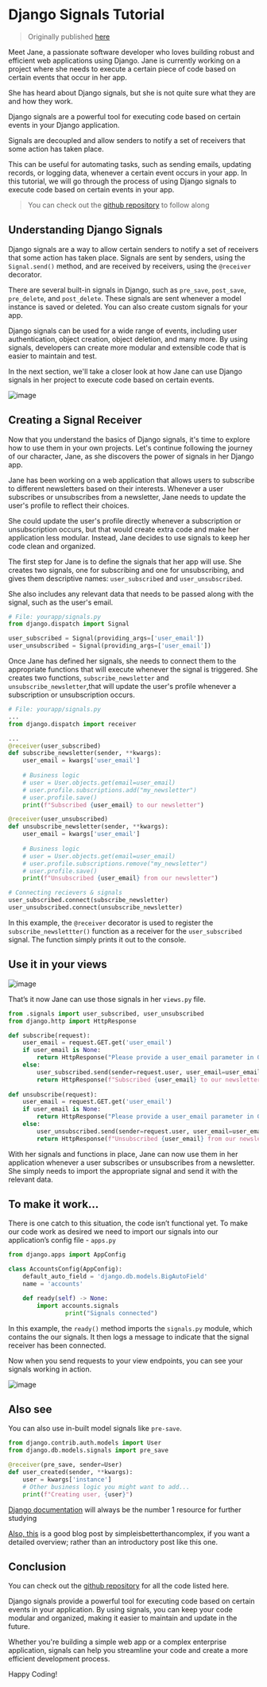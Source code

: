 # Django Signals Tutorial

> Originally published [here]()

Meet Jane, a passionate software developer who loves building robust and efficient web applications using Django. Jane is currently working on a project where she needs to execute a certain piece of code based on certain events that occur in her app.

She has heard about Django signals, but she is not quite sure what they are and how they work.

Django signals are a powerful tool for executing code based on certain events in your Django application. 

Signals are decoupled and allow senders to notify a set of receivers that some action has taken place. 

This can be useful for automating tasks, such as sending emails, updating records, or logging data, whenever a certain event occurs in your app. In this tutorial, we will go through the process of using Django signals to execute code based on certain events in your app.

> You can check out the [github repository](https://github.com/Dev-Mehta/django-signals-tutorial) to follow along

## Understanding Django Signals

Django signals are a way to allow certain senders to notify a set of receivers that some action has taken place. Signals are sent by senders, using the `Signal.send()` method, and are received by receivers, using the `@receiver` decorator.

There are several built-in signals in Django, such as `pre_save`, `post_save`, `pre_delete`, and `post_delete`. These signals are sent whenever a model instance is saved or deleted. You can also create custom signals for your app.

Django signals can be used for a wide range of events, including user authentication, object creation, object deletion, and many more. By using signals, developers can create more modular and extensible code that is easier to maintain and test.

In the next section, we'll take a closer look at how Jane can use Django signals in her project to execute code based on certain events.

![image](https://user-images.githubusercontent.com/55938019/222434653-3035eace-fb31-4d9b-b31d-aca771956593.png)

## Creating a Signal Receiver

Now that you understand the basics of Django signals, it's time to explore how to use them in your own projects. Let's continue following the journey of our character, Jane, as she discovers the power of signals in her Django app.

Jane has been working on a web application that allows users to subscribe to different newsletters based on their interests. Whenever a user subscribes or unsubscribes from a newsletter, Jane needs to update the user's profile to reflect their choices. 

She could update the user's profile directly whenever a subscription or unsubscription occurs, but that would create extra code and make her application less modular. Instead, Jane decides to use signals to keep her code clean and organized.

The first step for Jane is to define the signals that her app will use. She creates two signals, one for subscribing and one for unsubscribing, and gives them descriptive names: `user_subscribed`
 and `user_unsubscribed`.

She also includes any relevant data that needs to be passed along with the signal, such as the user's email.

```python
# File: yourapp/signals.py
from django.dispatch import Signal

user_subscribed = Signal(providing_args=['user_email'])
user_unsubscribed = Signal(providing_args=['user_email'])
```

Once Jane has defined her signals, she needs to connect them to the appropriate functions that will execute whenever the signal is triggered. She creates two functions, `subscribe_newsletter` and `unsubscribe_newsletter`,that will update the user's profile whenever a subscription or unsubscription occurs.

```python
# File: yourapp/signals.py
...
from django.dispatch import receiver

...
@receiver(user_subscribed)
def subscribe_newsletter(sender, **kwargs):
    user_email = kwargs['user_email']
    
    # Business logic
	# user = User.objects.get(email=user_email)
    # user.profile.subscriptions.add("my_newsletter")
	# user.profile.save()
    print(f"Subscribed {user_email} to our newsletter")

@receiver(user_unsubscribed)
def unsubscribe_newsletter(sender, **kwargs):
    user_email = kwargs['user_email']
    
    # Business logic
	# user = User.objects.get(email=user_email)
    # user.profile.subscriptions.remove("my_newsletter")
	# user.profile.save()
    print(f"Unsubscribed {user_email} from our newsletter")

# Connecting recievers & signals
user_subscribed.connect(subscribe_newsletter)
user_unsubscribed.connect(unsubscribe_newsletter)
```

In this example, the `@receiver` decorator is used to register the `subscribe_newslettter()` function as a receiver for the `user_subscribed` signal. The function simply prints it out to the console.

## Use it in your views

![image](https://user-images.githubusercontent.com/55938019/222434985-dc0ffeb6-a5a4-4804-8873-2a49d35e34b6.png)

That’s it now Jane can use those signals in her `views.py` file.

```python
from .signals import user_subscribed, user_unsubscribed
from django.http import HttpResponse

def subscribe(request):
    user_email = request.GET.get('user_email')
    if user_email is None:
        return HttpResponse("Please provide a user_email parameter in GET request.")
    else:
        user_subscribed.send(sender=request.user, user_email=user_email)
        return HttpResponse(f"Subscribed {user_email} to our newsletter.")
    
def unsubscribe(request):
    user_email = request.GET.get('user_email')
    if user_email is None:
        return HttpResponse("Please provide a user_email parameter in GET request.")
    else:
        user_unsubscribed.send(sender=request.user, user_email=user_email)
        return HttpResponse(f"Unsubscribed {user_email} from our newsletter.")
```

With her signals and functions in place, Jane can now use them in her application whenever a user subscribes or unsubscribes from a newsletter. She simply needs to import the appropriate signal and send it with the relevant data.

## To make it work…

There is one catch to this situation, the code isn’t functional yet. To make our code work as desired we need to import our signals into our application’s config file - `apps.py`

```python
from django.apps import AppConfig

class AccountsConfig(AppConfig):
    default_auto_field = 'django.db.models.BigAutoField'
    name = 'accounts'

    def ready(self) -> None:
        import accounts.signals
				print("Signals connected")
```

In this example, the `ready()` method imports the `signals.py` module, which contains the our signals. It then logs a message to indicate that the signal receiver has been connected.

Now when you send requests to your view endpoints, you can see your signals working in action.  

![image](https://user-images.githubusercontent.com/55938019/222435149-314a4b23-23a8-4297-9018-10fac838b122.png)

## Also see

You can also use in-built model signals like `pre-save`.

```python
from django.contrib.auth.models import User
from django.db.models.signals import pre_save

@receiver(pre_save, sender=User)
def user_created(sender, **kwargs):
    user = kwargs['instance']
	# Other business logic you might want to add...
    print(f"Creating user, {user}")
```

[Django documentation](https://docs.djangoproject.com/en/4.1/topics/signals/) will always be the number 1 resource for further studying

[Also, this](https://simpleisbetterthancomplex.com/tutorial/2016/07/28/how-to-create-django-signals.html) is a good blog post by simpleisbetterthancomplex, if you want a detailed overview; rather than an introductory post like this one. 

## Conclusion

You can check out the [github repository](https://github.com/Dev-Mehta/django-signals-tutorial) for all the code listed here.

Django signals provide a powerful tool for executing code based on certain events in your application. By using signals, you can keep your code modular and organized, making it easier to maintain and update in the future. 

Whether you're building a simple web app or a complex enterprise application, signals can help you streamline your code and create a more efficient development process.

Happy Coding!